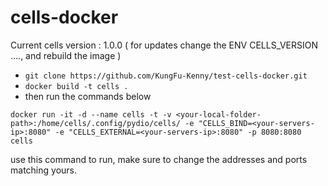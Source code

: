 # cells-docker

Current cells version : 1.0.0 ( for updates change the ENV CELLS_VERSION ...., and rebuild the image )

* `git clone https://github.com/KungFu-Kenny/test-cells-docker.git`
* `docker build -t cells .`
* then run the commands below

`docker run -it -d --name cells -t -v <your-local-folder-path>:/home/cells/.config/pydio/cells/ -e "CELLS_BIND=<your-servers-ip>:8080" -e "CELLS_EXTERNAL=<your-servers-ip>:8080" -p 8080:8080 cells`

use this command to run, make sure to change the addresses and ports matching yours.


